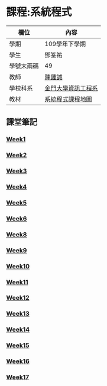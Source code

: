 # 課程:系統程式

欄位 | 內容
-----|--------
學期 | 109學年下學期
學生 | 鄧筌祐
學號末兩碼| 49
教師 | [陳鍾誠](https://www.nqu.edu.tw/educsie/index.php?act=blog&code=list&ids=4)
學校科系| [金門大學資訊工程系](https://www.nqu.edu.tw/educsie/index.php?)
教材 | [系統程式課程地圖](https://gitlab.com/ccc109/sp/-/blob/master/map.md)


## 課堂筆記

### [Week1](https://github.com/Deng-James/2021-System-Programming/blob/main/%E7%B3%BB%E7%B5%B1%E7%A8%8B%E5%BC%8F%20%E7%AD%86%E8%A8%98/Week1.md)
### [Week2](https://github.com/Deng-James/2021-System-Programming/blob/main/%E7%B3%BB%E7%B5%B1%E7%A8%8B%E5%BC%8F%20%E7%AD%86%E8%A8%98/Week2.md)
### [Week3](https://github.com/Deng-James/2021-System-Programming/blob/main/%E7%B3%BB%E7%B5%B1%E7%A8%8B%E5%BC%8F%20%E7%AD%86%E8%A8%98/Week3.md)
### [Week4](https://github.com/Deng-James/2021-System-Programming/blob/main/%E7%B3%BB%E7%B5%B1%E7%A8%8B%E5%BC%8F%20%E7%AD%86%E8%A8%98/Week4.md)
### [Week5](https://github.com/Deng-James/2021-System-Programming/blob/main/%E7%B3%BB%E7%B5%B1%E7%A8%8B%E5%BC%8F%20%E7%AD%86%E8%A8%98/Week5.md)
### [Week6](https://github.com/Deng-James/2021-System-Programming/blob/main/%E7%B3%BB%E7%B5%B1%E7%A8%8B%E5%BC%8F%20%E7%AD%86%E8%A8%98/Week6.md)
### [Week8](https://github.com/Deng-James/2021-System-Programming/blob/main/%E7%B3%BB%E7%B5%B1%E7%A8%8B%E5%BC%8F%20%E7%AD%86%E8%A8%98/Week8.md)
### [Week9](https://github.com/Deng-James/2021-System-Programming/blob/main/%E7%B3%BB%E7%B5%B1%E7%A8%8B%E5%BC%8F%20%E7%AD%86%E8%A8%98/Week9.md)
### [Week10](https://github.com/Deng-James/2021-System-Programming/blob/main/%E7%B3%BB%E7%B5%B1%E7%A8%8B%E5%BC%8F%20%E7%AD%86%E8%A8%98/Week10.md)
### [Week11](https://github.com/Deng-James/2021-System-Programming/blob/main/%E7%B3%BB%E7%B5%B1%E7%A8%8B%E5%BC%8F%20%E7%AD%86%E8%A8%98/Week11.md)
### [Week12]()
### [Week13]()
### [Week14]()
### [Week15]()
### [Week16]()
### [Week17]()
